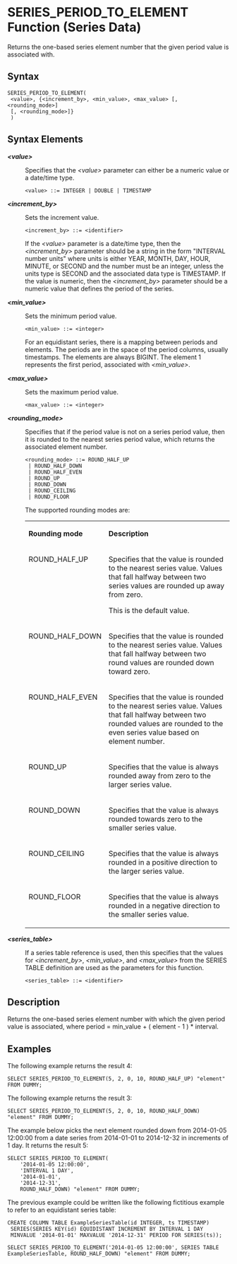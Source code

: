 <!-- loioeb21d794c95341a9816bb528f134d491 -->

# SERIES\_PERIOD\_TO\_ELEMENT Function \(Series Data\)

Returns the one-based series element number that the given period value is associated with.



## Syntax

```
SERIES_PERIOD_TO_ELEMENT( 
 <value>, {<increment_by>, <min_value>, <max_value> [, <rounding_mode>]
 [, <rounding_mode>]}
 )
```



## Syntax Elements


<dl>
<dt><b>

*<value\>*

</b></dt>
<dd>

Specifies that the *<value\>* parameter can either be a numeric value or a date/time type.

```
<value> ::= INTEGER | DOUBLE | TIMESTAMP
```



</dd><dt><b>

*<increment\_by\>*

</b></dt>
<dd>

Sets the increment value.

```
<increment_by> ::= <identifier>
```

If the *<value\>* parameter is a date/time type, then the *<increment\_by\>* parameter should be a string in the form "INTERVAL number units" where units is either YEAR, MONTH, DAY, HOUR, MINUTE, or SECOND and the number must be an integer, unless the units type is SECOND and the associated data type is TIMESTAMP. If the value is numeric, then the *<increment\_by\>* parameter should be a numeric value that defines the period of the series.



</dd><dt><b>

*<min\_value\>*

</b></dt>
<dd>

Sets the minimum period value.

```
<min_value> ::= <integer>
```

For an equidistant series, there is a mapping between periods and elements. The periods are in the space of the period columns, usually timestamps. The elements are always BIGINT. The element 1 represents the first period, associated with *<min\_value\>*.



</dd><dt><b>

*<max\_value\>*

</b></dt>
<dd>

Sets the maximum period value.

```
<max_value> ::= <integer>
```



</dd><dt><b>

*<rounding\_mode\>*

</b></dt>
<dd>

Specifies that if the period value is not on a series period value, then it is rounded to the nearest series period value, which returns the associated element number.

```
<rounding_mode> ::= ROUND_HALF_UP
 | ROUND_HALF_DOWN
 | ROUND_HALF_EVEN
 | ROUND_UP
 | ROUND_DOWN
 | ROUND_CEILING
 | ROUND_FLOOR
```

The supported rounding modes are:


<table>
<tr>
<td valign="top">

**Rounding mode**

</td>
<td valign="top">

**Description**

</td>
</tr>
<tr>
<td valign="top">

ROUND\_HALF\_UP

</td>
<td valign="top">

Specifies that the value is rounded to the nearest series value. Values that fall halfway between two series values are rounded up away from zero.

This is the default value.

</td>
</tr>
<tr>
<td valign="top">

ROUND\_HALF\_DOWN

</td>
<td valign="top">

Specifies that the value is rounded to the nearest series value. Values that fall halfway between two round values are rounded down toward zero.

</td>
</tr>
<tr>
<td valign="top">

ROUND\_HALF\_EVEN

</td>
<td valign="top">

Specifies that the value is rounded to the nearest series value. Values that fall halfway between two rounded values are rounded to the even series value based on element number.

</td>
</tr>
<tr>
<td valign="top">

ROUND\_UP

</td>
<td valign="top">

Specifies that the value is always rounded away from zero to the larger series value.

</td>
</tr>
<tr>
<td valign="top">

ROUND\_DOWN

</td>
<td valign="top">

Specifies that the value is always rounded towards zero to the smaller series value.

</td>
</tr>
<tr>
<td valign="top">

ROUND\_CEILING

</td>
<td valign="top">

Specifies that the value is always rounded in a positive direction to the larger series value.

</td>
</tr>
<tr>
<td valign="top">

ROUND\_FLOOR

</td>
<td valign="top">

Specifies that the value is always rounded in a negative direction to the smaller series value.

</td>
</tr>
</table>



</dd><dt><b>

*<series\_table\>*

</b></dt>
<dd>

If a series table reference is used, then this specifies that the values for *<increment\_by\>*, *<min\_value\>*, and *<max\_value\>* from the SERIES TABLE definition are used as the parameters for this function.

```
<series_table> ::= <identifier>
```



</dd>
</dl>



## Description

Returns the one-based series element number with which the given period value is associated, where period = min\_value + \( element - 1 \) \* interval.



## Examples

The following example returns the result 4:

```
SELECT SERIES_PERIOD_TO_ELEMENT(5, 2, 0, 10, ROUND_HALF_UP) "element" FROM DUMMY;
```

The following example returns the result 3:

```
SELECT SERIES_PERIOD_TO_ELEMENT(5, 2, 0, 10, ROUND_HALF_DOWN) "element" FROM DUMMY;
```

The example below picks the next element rounded down from 2014-01-05 12:00:00 from a date series from 2014-01-01 to 2014-12-32 in increments of 1 day. It returns the result 5:

```
SELECT SERIES_PERIOD_TO_ELEMENT(
    '2014-01-05 12:00:00',
    'INTERVAL 1 DAY',
    '2014-01-01',
    '2014-12-31',
    ROUND_HALF_DOWN) "element" FROM DUMMY;
```

The previous example could be written like the following fictitious example to refer to an equidistant series table:

```
CREATE COLUMN TABLE ExampleSeriesTable(id INTEGER, ts TIMESTAMP)
 SERIES(SERIES KEY(id) EQUIDISTANT INCREMENT BY INTERVAL 1 DAY
 MINVALUE '2014-01-01' MAXVALUE '2014-12-31' PERIOD FOR SERIES(ts));  

SELECT SERIES_PERIOD_TO_ELEMENT('2014-01-05 12:00:00', SERIES TABLE ExampleSeriesTable, ROUND_HALF_DOWN) "element" FROM DUMMY;
```

